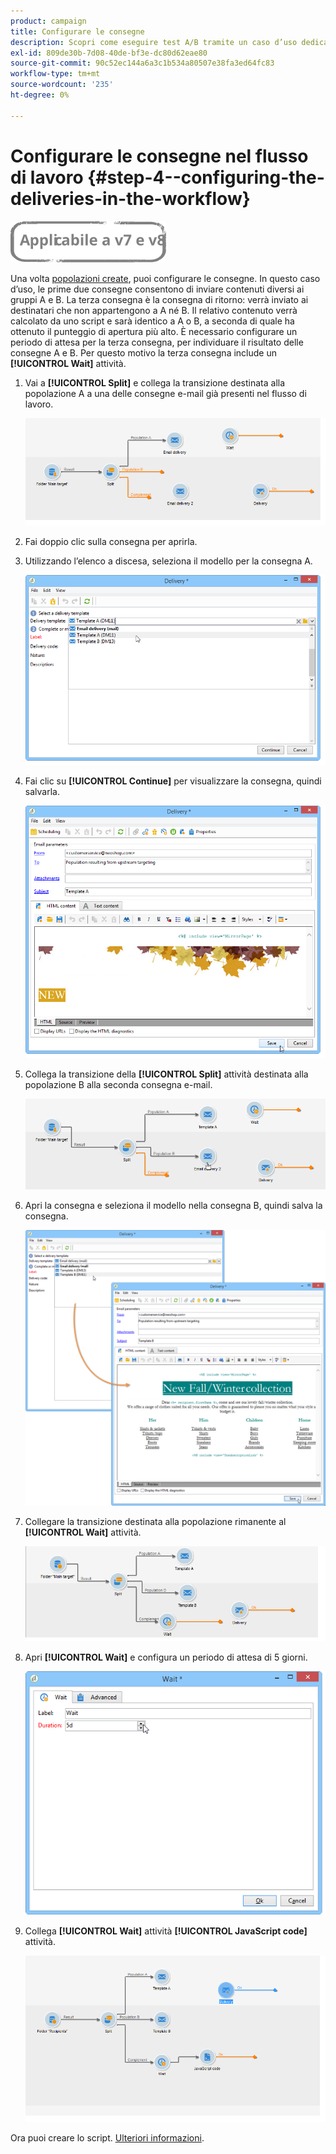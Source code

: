 ```yaml
---
product: campaign
title: Configurare le consegne
description: Scopri come eseguire test A/B tramite un caso d’uso dedicato
exl-id: 809de30b-7d08-40de-bf3e-dc80d62eae80
source-git-commit: 90c52ec144a6a3c1b534a80507e38fa3ed64fc83
workflow-type: tm+mt
source-wordcount: '235'
ht-degree: 0%

---
```


# Configurare le consegne nel flusso di lavoro {#step-4--configuring-the-deliveries-in-the-workflow}

![](../../assets/common.svg)

Una volta [popolazioni create](a-b-testing-uc-population-samples.md), puoi configurare le consegne. In questo caso d’uso, le prime due consegne consentono di inviare contenuti diversi ai gruppi A e B. La terza consegna è la consegna di ritorno: verrà inviato ai destinatari che non appartengono a A né B. Il relativo contenuto verrà calcolato da uno script e sarà identico a A o B, a seconda di quale ha ottenuto il punteggio di apertura più alto. È necessario configurare un periodo di attesa per la terza consegna, per individuare il risultato delle consegne A e B. Per questo motivo la terza consegna include un **[!UICONTROL Wait]** attività.

1. Vai a **[!UICONTROL Split]** e collega la transizione destinata alla popolazione A a una delle consegne e-mail già presenti nel flusso di lavoro.

   ![](assets/use_case_abtesting_createdeliveries_001.png)

1. Fai doppio clic sulla consegna per aprirla.
1. Utilizzando l’elenco a discesa, seleziona il modello per la consegna A.

   ![](assets/use_case_abtesting_createdeliveries_003.png)

1. Fai clic su **[!UICONTROL Continue]** per visualizzare la consegna, quindi salvarla.

   ![](assets/use_case_abtesting_createdeliveries_002.png)

1. Collega la transizione della **[!UICONTROL Split]** attività destinata alla popolazione B alla seconda consegna e-mail.

   ![](assets/use_case_abtesting_createdeliveries_004.png)

1. Apri la consegna e seleziona il modello nella consegna B, quindi salva la consegna.

   ![](assets/use_case_abtesting_createdeliveries_005.png)

1. Collegare la transizione destinata alla popolazione rimanente al **[!UICONTROL Wait]** attività.

   ![](assets/use_case_abtesting_createdeliveries_006.png)

1. Apri **[!UICONTROL Wait]** e configura un periodo di attesa di 5 giorni.

   ![](assets/use_case_abtesting_createdeliveries_007.png)

1. Collega **[!UICONTROL Wait]** attività **[!UICONTROL JavaScript code]** attività.

   ![](assets/use_case_abtesting_createdeliveries_008.png)

Ora puoi creare lo script. [Ulteriori informazioni](a-b-testing-uc-script.md).
